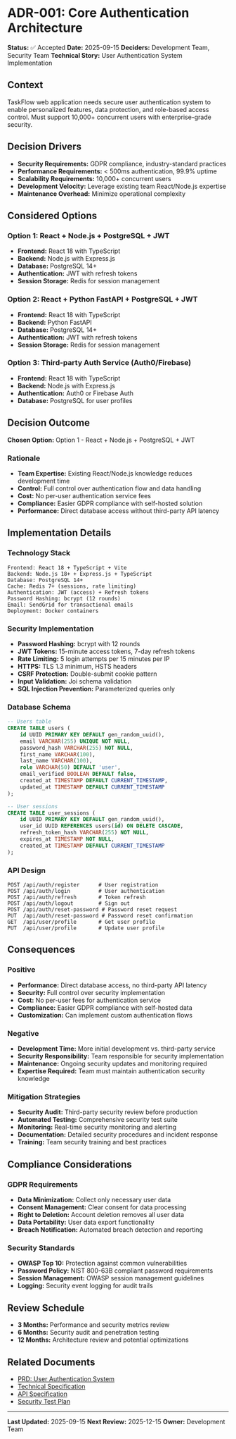# ADR-001: Core Authentication Architecture

**Status:** ✅ Accepted
**Date:** 2025-09-15
**Deciders:** Development Team, Security Team
**Technical Story:** User Authentication System Implementation

## Context

TaskFlow web application needs secure user authentication system to enable personalized features, data protection, and role-based access control. Must support 10,000+ concurrent users with enterprise-grade security.

## Decision Drivers

- **Security Requirements:** GDPR compliance, industry-standard practices
- **Performance Requirements:** < 500ms authentication, 99.9% uptime
- **Scalability Requirements:** 10,000+ concurrent users
- **Development Velocity:** Leverage existing team React/Node.js expertise
- **Maintenance Overhead:** Minimize operational complexity

## Considered Options

### Option 1: React + Node.js + PostgreSQL + JWT
- **Frontend:** React 18 with TypeScript
- **Backend:** Node.js with Express.js
- **Database:** PostgreSQL 14+
- **Authentication:** JWT with refresh tokens
- **Session Storage:** Redis for session management

### Option 2: React + Python FastAPI + PostgreSQL + JWT
- **Frontend:** React 18 with TypeScript
- **Backend:** Python FastAPI
- **Database:** PostgreSQL 14+
- **Authentication:** JWT with refresh tokens
- **Session Storage:** Redis for session management

### Option 3: Third-party Auth Service (Auth0/Firebase)
- **Frontend:** React 18 with TypeScript
- **Backend:** Node.js with Express.js
- **Authentication:** Auth0 or Firebase Auth
- **Database:** PostgreSQL for user profiles

## Decision Outcome

**Chosen Option:** Option 1 - React + Node.js + PostgreSQL + JWT

### Rationale
- **Team Expertise:** Existing React/Node.js knowledge reduces development time
- **Control:** Full control over authentication flow and data handling
- **Cost:** No per-user authentication service fees
- **Compliance:** Easier GDPR compliance with self-hosted solution
- **Performance:** Direct database access without third-party API latency

## Implementation Details

### Technology Stack
```
Frontend: React 18 + TypeScript + Vite
Backend: Node.js 18+ + Express.js + TypeScript
Database: PostgreSQL 14+
Cache: Redis 7+ (sessions, rate limiting)
Authentication: JWT (access) + Refresh tokens
Password Hashing: bcrypt (12 rounds)
Email: SendGrid for transactional emails
Deployment: Docker containers
```

### Security Implementation
- **Password Hashing:** bcrypt with 12 rounds
- **JWT Tokens:** 15-minute access tokens, 7-day refresh tokens
- **Rate Limiting:** 5 login attempts per 15 minutes per IP
- **HTTPS:** TLS 1.3 minimum, HSTS headers
- **CSRF Protection:** Double-submit cookie pattern
- **Input Validation:** Joi schema validation
- **SQL Injection Prevention:** Parameterized queries only

### Database Schema
```sql
-- Users table
CREATE TABLE users (
    id UUID PRIMARY KEY DEFAULT gen_random_uuid(),
    email VARCHAR(255) UNIQUE NOT NULL,
    password_hash VARCHAR(255) NOT NULL,
    first_name VARCHAR(100),
    last_name VARCHAR(100),
    role VARCHAR(50) DEFAULT 'user',
    email_verified BOOLEAN DEFAULT false,
    created_at TIMESTAMP DEFAULT CURRENT_TIMESTAMP,
    updated_at TIMESTAMP DEFAULT CURRENT_TIMESTAMP
);

-- User sessions
CREATE TABLE user_sessions (
    id UUID PRIMARY KEY DEFAULT gen_random_uuid(),
    user_id UUID REFERENCES users(id) ON DELETE CASCADE,
    refresh_token_hash VARCHAR(255) NOT NULL,
    expires_at TIMESTAMP NOT NULL,
    created_at TIMESTAMP DEFAULT CURRENT_TIMESTAMP
);
```

### API Design
```
POST /api/auth/register      # User registration
POST /api/auth/login         # User authentication
POST /api/auth/refresh       # Token refresh
POST /api/auth/logout        # Sign out
POST /api/auth/reset-password # Password reset request
PUT  /api/auth/reset-password # Password reset confirmation
GET  /api/user/profile       # Get user profile
PUT  /api/user/profile       # Update user profile
```

## Consequences

### Positive
- **Performance:** Direct database access, no third-party API latency
- **Security:** Full control over security implementation
- **Cost:** No per-user fees for authentication service
- **Compliance:** Easier GDPR compliance with self-hosted data
- **Customization:** Can implement custom authentication flows

### Negative
- **Development Time:** More initial development vs. third-party service
- **Security Responsibility:** Team responsible for security implementation
- **Maintenance:** Ongoing security updates and monitoring required
- **Expertise Required:** Team must maintain authentication security knowledge

### Mitigation Strategies
- **Security Audit:** Third-party security review before production
- **Automated Testing:** Comprehensive security test suite
- **Monitoring:** Real-time security monitoring and alerting
- **Documentation:** Detailed security procedures and incident response
- **Training:** Team security training and best practices

## Compliance Considerations

### GDPR Requirements
- **Data Minimization:** Collect only necessary user data
- **Consent Management:** Clear consent for data processing
- **Right to Deletion:** Account deletion removes all user data
- **Data Portability:** User data export functionality
- **Breach Notification:** Automated breach detection and reporting

### Security Standards
- **OWASP Top 10:** Protection against common vulnerabilities
- **Password Policy:** NIST 800-63B compliant password requirements
- **Session Management:** OWASP session management guidelines
- **Logging:** Security event logging for audit trails

## Review Schedule

- **3 Months:** Performance and security metrics review
- **6 Months:** Security audit and penetration testing
- **12 Months:** Architecture review and potential optimizations

## Related Documents
- [PRD: User Authentication System](prd.md)
- [Technical Specification](tech-spec.md)
- [API Specification](api-spec.md)
- [Security Test Plan](test-plan.md)

---

**Last Updated:** 2025-09-15
**Next Review:** 2025-12-15
**Owner:** Development Team